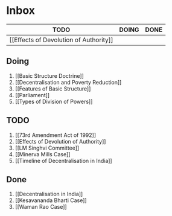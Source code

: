 # Inbox

| TODO                                   | DOING | DONE |
| -------------------------------------- | ----- | ---- |
| [[Effects of Devolution of Authority]] |       |      |



## Doing
1. [[Basic Structure Doctrine]]
2. [[Decentralisation and Poverty Reduction]]
3. [[Features of Basic Structure]]
4. [[Parliament]]
5. [[Types of Division of Powers]]

## TODO 
1. [[73rd Amendment Act of 1992]]
2. [[Effects of Devolution of Authority]]
3. [[LM Singhvi Committee]]
4. [[Minerva Mills Case]]
5. [[Timeline of Decentralisation in India]]

## Done
1. [[Decentralisation in India]]
2. [[Kesavananda Bharti Case]]
3. [[Waman Rao Case]]

